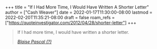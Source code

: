 +++
title = "If I Had More Time, I Would Have Written A Shorter Letter"
author = ["Cash Weaver"]
date = 2022-01-17T11:30:00-08:00
lastmod = 2022-02-20T11:35:21-08:00
draft = false
roam_refs = ["https://quoteinvestigator.com/2012/04/28/shorter-letter"]
+++

> If I had more time, I would have written a shorter letter.
>
> _[Blaise Pascal (?)](https://quoteinvestigator.com/2012/04/28/shorter-letter)_
